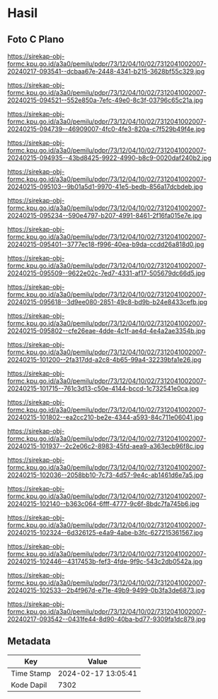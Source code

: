 # Hasil

## Foto C Plano

https://sirekap-obj-formc.kpu.go.id/a3a0/pemilu/pdpr/73/12/04/10/02/7312041002007-20240217-093541--dcbaa67e-2448-4341-b215-3628bf55c329.jpg

https://sirekap-obj-formc.kpu.go.id/a3a0/pemilu/pdpr/73/12/04/10/02/7312041002007-20240215-094521--552e850a-7efc-49e0-8c3f-03796c65c21a.jpg

https://sirekap-obj-formc.kpu.go.id/a3a0/pemilu/pdpr/73/12/04/10/02/7312041002007-20240215-094739--46909007-4fc0-4fe3-820a-c7f529b49f4e.jpg

https://sirekap-obj-formc.kpu.go.id/a3a0/pemilu/pdpr/73/12/04/10/02/7312041002007-20240215-094935--43bd8425-9922-4990-b8c9-0020daf240b2.jpg

https://sirekap-obj-formc.kpu.go.id/a3a0/pemilu/pdpr/73/12/04/10/02/7312041002007-20240215-095103--9b01a5d1-9970-41e5-bedb-856a17dcbdeb.jpg

https://sirekap-obj-formc.kpu.go.id/a3a0/pemilu/pdpr/73/12/04/10/02/7312041002007-20240215-095234--590e4797-b207-4991-8461-2f16fa015e7e.jpg

https://sirekap-obj-formc.kpu.go.id/a3a0/pemilu/pdpr/73/12/04/10/02/7312041002007-20240215-095401--3777ec18-f996-40ea-b9da-ccdd26a818d0.jpg

https://sirekap-obj-formc.kpu.go.id/a3a0/pemilu/pdpr/73/12/04/10/02/7312041002007-20240215-095509--9622e02c-7ed7-4331-af17-505679dc66d5.jpg

https://sirekap-obj-formc.kpu.go.id/a3a0/pemilu/pdpr/73/12/04/10/02/7312041002007-20240215-095618--3d9ee080-2851-49c8-bd9b-b24e8433cefb.jpg

https://sirekap-obj-formc.kpu.go.id/a3a0/pemilu/pdpr/73/12/04/10/02/7312041002007-20240215-095802--cfe26eae-4dde-4c1f-ae4d-4e4a2ae3354b.jpg

https://sirekap-obj-formc.kpu.go.id/a3a0/pemilu/pdpr/73/12/04/10/02/7312041002007-20240215-101200--2fa317dd-a2c8-4b65-99a4-32239bfa1e26.jpg

https://sirekap-obj-formc.kpu.go.id/a3a0/pemilu/pdpr/73/12/04/10/02/7312041002007-20240215-101715--761c3d13-c50e-4144-bccd-1c732541e0ca.jpg

https://sirekap-obj-formc.kpu.go.id/a3a0/pemilu/pdpr/73/12/04/10/02/7312041002007-20240215-101802--ea2cc210-be2e-4344-a593-84c711e06041.jpg

https://sirekap-obj-formc.kpu.go.id/a3a0/pemilu/pdpr/73/12/04/10/02/7312041002007-20240215-101937--2c2e06c2-8983-45fd-aea9-a363ecb96f8c.jpg

https://sirekap-obj-formc.kpu.go.id/a3a0/pemilu/pdpr/73/12/04/10/02/7312041002007-20240215-102036--2058bb10-7c73-4d57-9e4c-ab1461d6e7a5.jpg

https://sirekap-obj-formc.kpu.go.id/a3a0/pemilu/pdpr/73/12/04/10/02/7312041002007-20240215-102140--b363c064-6fff-4777-9c6f-8bdc7fa745b6.jpg

https://sirekap-obj-formc.kpu.go.id/a3a0/pemilu/pdpr/73/12/04/10/02/7312041002007-20240215-102324--6d326125-e4a9-4abe-b3fc-627215361567.jpg

https://sirekap-obj-formc.kpu.go.id/a3a0/pemilu/pdpr/73/12/04/10/02/7312041002007-20240215-102446--4317453b-fef3-4fde-9f9c-543c2db0542a.jpg

https://sirekap-obj-formc.kpu.go.id/a3a0/pemilu/pdpr/73/12/04/10/02/7312041002007-20240215-102533--2b4f967d-e71e-49b9-9499-0b3fa3de6873.jpg

https://sirekap-obj-formc.kpu.go.id/a3a0/pemilu/pdpr/73/12/04/10/02/7312041002007-20240217-093542--0431fe44-8d90-40ba-bd77-9309fa1dc879.jpg


## Metadata

| Key        | Value               |
| ---------- | ------------------- |
| Time Stamp | 2024-02-17 13:05:41 |
| Kode Dapil | 7302                |



